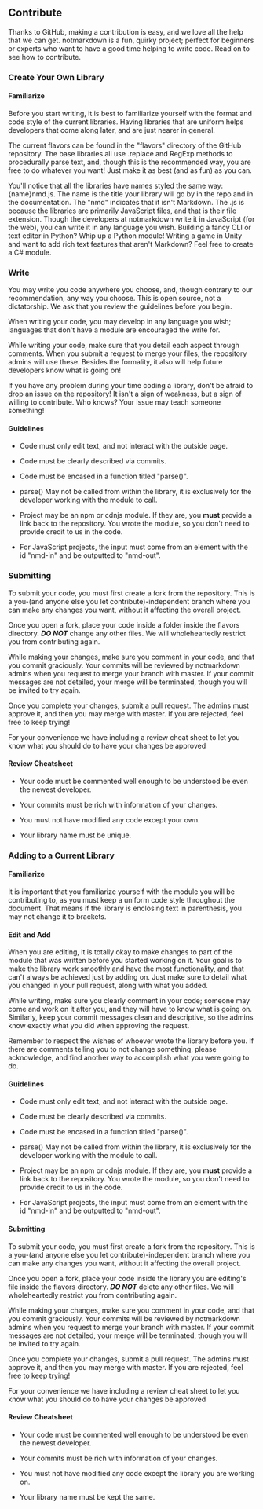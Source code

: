 ## Contribute

Thanks to GitHub, making a contribution is easy, and we love all the help that we can get. notmarkdown is a fun, quirky project; perfect for beginners or experts who want to have a good time helping to write code. Read on to see how to contribute.

### Create Your Own Library

#### Familiarize

Before you start writing, it is best to familiarize yourself with the format and code style of the current libraries. Having libraries that are uniform helps developers that come along later, and are just nearer in general. 

The current flavors can be found in the "flavors" directory of the GitHub repository. The base libraries all use .replace and RegExp methods to procedurally parse text, and, though this is the recommended way, you are free to do whatever you want! Just make it as best (and as fun) as you can.

You'll notice that all the libraries have names styled the same way: {name}nmd.js. The name is the title your library will go by in the repo and in the documentation. The "nmd" indicates that it isn't Markdown. The .js is because the libraries are primarily JavaScript files, and that is their file extension. Though the developers at notmarkdown write it in JavaScript (for the web), you can write it in any language you wish. Building a fancy CLI or text editor in Python? Whip up a Python module! Writing a game in Unity and want to add rich text features that aren't Markdown? Feel free to create a C# module.

### Write

You may write you code anywhere you choose, and, though contrary to our recommendation, any way you choose. This is open source, not a dictatorship. We ask that you review the guidelines before you begin. 

When writing your code, you may develop in any language you wish; languages that don't have a module are encouraged the write for.

While writing your code, make sure that you detail each aspect through comments. When you submit a request to merge your files, the repository admins will use these. Besides the formality, it also will help future developers know what is going on!

If you have any problem during your time coding a library, don't be afraid to drop an issue on the repository! It isn't a sign of weakness, but a sign of willing to contribute. Who knows? Your issue may teach someone something!

#### Guidelines

- Code must only edit text, and not interact with the outside page.

- Code must be clearly described via commits.

- Code must be encased in a function titled "parse()".

- parse() May not be called from within the library, it is exclusively for the developer working with the module to call.

- Project may be an npm or cdnjs module. If they are, you **must** provide a link back to the repository. You wrote the module, so you don't need to provide credit to us in the code.

- For JavaScript projects, the input must come from an element with the id "nmd-in" and be outputted to "nmd-out".

### Submitting 

To submit your code, you must first create a fork from the repository. This is a you-(and anyone else you let contribute)-independent branch where you can make any changes you want, without it affecting the overall project. 

Once you open a fork, place your code inside a folder inside the flavors directory. ***DO NOT*** change any other files. We will wholeheartedly restrict you from contributing again.

While making your changes, make sure you comment in your code, and that you commit graciously. Your commits will be reviewed by notmarkdown admins when you request to merge your branch with master. If your commit messages are not detailed, your merge will be terminated, though you will be invited to try again.

Once you complete your changes, submit a pull request. The admins must approve it, and then you may merge with master. If you are rejected, feel free to keep trying!

For your convenience we have including a review cheat sheet to let you know what you should do to have your changes be approved

#### Review Cheatsheet

- Your code must be commented well enough to be understood be even the newest developer. 

- Your commits must be rich with information of your changes. 

- You must not have modified any code except your own.

- Your library name must be unique.

### Adding to a Current Library

#### Familiarize

It is important that you familiarize yourself with the module you will be contributing to, as you must keep a uniform code style throughout the document. That means if the library is enclosing text in parenthesis, you may not change it to brackets.

#### Edit and Add

When you are editing, it is totally okay to make changes to part of the module that was written before you started working on it. Your goal is to make the library work smoothly and have the most functionality, and that can't always be achieved just by adding on. Just make sure to detail what you changed in your pull request, along with what you added.

While writing, make sure you clearly comment in your code; someone may come and work on it after you, and they will have to know what is going on. Similarly, keep your commit messages clean and descriptive, so the admins know exactly what you did when approving the request. 

Remember to respect the wishes of whoever wrote the library before you. If there are comments telling you to not change something, please acknowledge, and find another way to accomplish what you were going to do.

#### Guidelines

- Code must only edit text, and not interact with the outside page.

- Code must be clearly described via commits.

- Code must be encased in a function titled "parse()".

- parse() May not be called from within the library, it is exclusively for the developer working with the module to call.

- Project may be an npm or cdnjs module. If they are, you **must** provide a link back to the repository. You wrote the module, so you don't need to provide credit to us in the code.

- For JavaScript projects, the input must come from an element with the id "nmd-in" and be outputted to "nmd-out".

#### Submitting 

To submit your code, you must first create a fork from the repository. This is a you-(and anyone else you let contribute)-independent branch where you can make any changes you want, without it affecting the overall project. 

Once you open a fork, place your code inside the library you are editing's file inside the flavors directory. ***DO NOT*** delete any other files. We will wholeheartedly restrict you from contributing again.

While making your changes, make sure you comment in your code, and that you commit graciously. Your commits will be reviewed by notmarkdown admins when you request to merge your branch with master. If your commit messages are not detailed, your merge will be terminated, though you will be invited to try again.

Once you complete your changes, submit a pull request. The admins must approve it, and then you may merge with master. If you are rejected, feel free to keep trying!

For your convenience we have including a review cheat sheet to let you know what you should do to have your changes be approved

#### Review Cheatsheet

- Your code must be commented well enough to be understood be even the newest developer. 

- Your commits must be rich with information of your changes. 

- You must not have modified any code except the library you are working on.

- Your library name must be kept the same.
